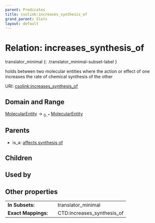 ```yaml
---
parent: Predicates
title: csolink:increases_synthesis_of
grand_parent: Slots
layout: default
---
```


# Relation: increases_synthesis_of

translator_minimal
{: .translator_minimal-subset-label }


holds between two molecular entities where the action or effect of one increases the rate of chemical synthesis of the other

URI: [csolink:increases_synthesis_of](https://w3id.org/csolink/vocab/increases_synthesis_of)

## Domain and Range

[MolecularEntity](MolecularEntity.md) ->  <sub>0..*</sub> [MolecularEntity](MolecularEntity.md)

## Parents

 *  is_a: [affects synthesis of](affects_synthesis_of.md)

## Children


## Used by


## Other properties

|  |  |  |
| --- | --- | --- |
| **In Subsets:** | | translator_minimal |
| **Exact Mappings:** | | CTD:increases_synthesis_of |

